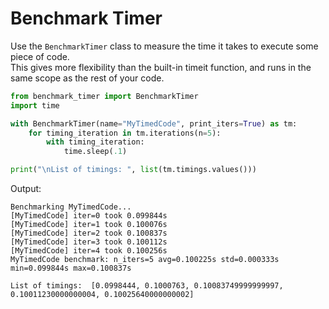 # Benchmark Timer

Use the `BenchmarkTimer` class to measure the time it takes to execute some piece of code. \
This gives more flexibility than the built-in timeit function, and runs in the same scope as the rest of your code.


```python
from benchmark_timer import BenchmarkTimer
import time

with BenchmarkTimer(name="MyTimedCode", print_iters=True) as tm:
    for timing_iteration in tm.iterations(n=5):
        with timing_iteration:
            time.sleep(.1)

print("\nList of timings: ", list(tm.timings.values()))
```

Output:
```text
Benchmarking MyTimedCode...
[MyTimedCode] iter=0 took 0.099844s
[MyTimedCode] iter=1 took 0.100076s
[MyTimedCode] iter=2 took 0.100837s
[MyTimedCode] iter=3 took 0.100112s
[MyTimedCode] iter=4 took 0.100256s
MyTimedCode benchmark: n_iters=5 avg=0.100225s std=0.000333s min=0.099844s max=0.100837s

List of timings:  [0.0998444, 0.1000763, 0.10083749999999997, 0.10011230000000004, 0.10025640000000002]
```
